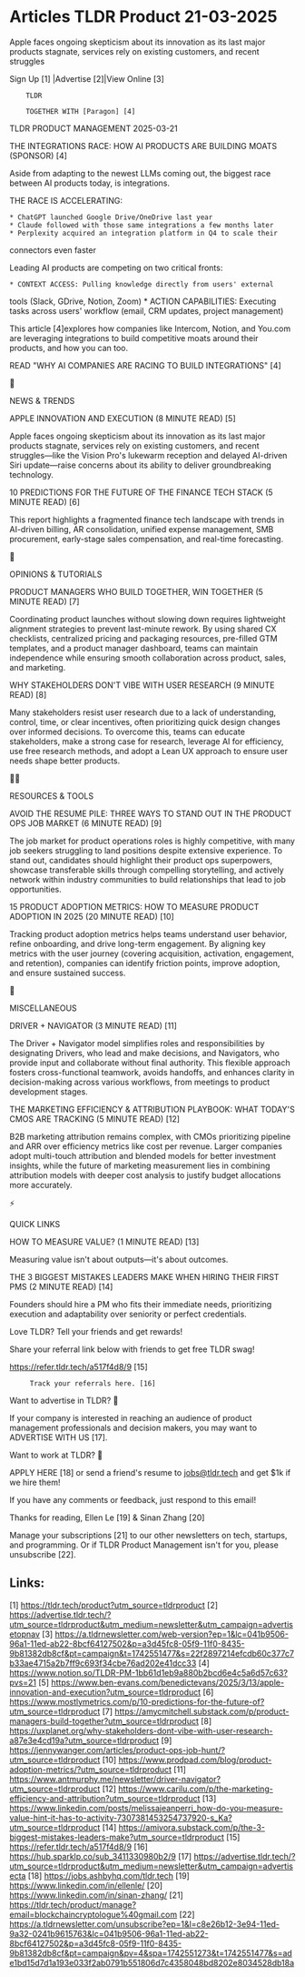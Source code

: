 # Articles TLDR Product 21-03-2025

Apple faces ongoing skepticism about its innovation as its last major
products stagnate, services rely on existing customers, and recent
struggles ‌ ‌ ‌ ‌ ‌ ‌ ‌ ‌ ‌ ‌ ‌ ‌ ‌ ‌ ‌ ‌ ‌ ‌ ‌ ‌ ‌ ‌ ‌ ‌ ‌ ‌  ‌ ‌ ‌ ‌ ‌ ‌ ‌ ‌ ‌ ‌ ‌ ‌ ‌ ‌ ‌ ‌ ‌ ‌ ‌ ‌ ‌ ‌ ‌ ‌ ‌ ‌ 


 Sign Up [1] |Advertise [2]|View Online [3] 

		TLDR 

		TOGETHER WITH [Paragon] [4]

TLDR PRODUCT MANAGEMENT 2025-03-21

 THE INTEGRATIONS RACE: HOW AI PRODUCTS ARE BUILDING MOATS (SPONSOR)
[4] 

 Aside from adapting to the newest LLMs coming out, the biggest race
between AI products today, is integrations.

THE RACE IS ACCELERATING:

	* ChatGPT launched Google Drive/OneDrive last year
	* Claude followed with those same integrations a few months later
	* Perplexity acquired an integration platform in Q4 to scale their
connectors even faster

Leading AI products are competing on two critical fronts:

	* CONTEXT ACCESS: Pulling knowledge directly from users' external
tools (Slack, GDrive, Notion, Zoom)
	* ACTION CAPABILITIES: Executing tasks across users' workflow (email,
CRM updates, project management)

This article [4]explores how companies like Intercom, Notion, and
You.com are leveraging integrations to build competitive moats around
their products, and how you can too.

READ "WHY AI COMPANIES ARE RACING TO BUILD INTEGRATIONS" [4]

📱 

NEWS & TRENDS

 APPLE INNOVATION AND EXECUTION (8 MINUTE READ) [5] 

 Apple faces ongoing skepticism about its innovation as its last major
products stagnate, services rely on existing customers, and recent
struggles—like the Vision Pro's lukewarm reception and delayed
AI-driven Siri update—raise concerns about its ability to deliver
groundbreaking technology. 

 10 PREDICTIONS FOR THE FUTURE OF THE FINANCE TECH STACK (5 MINUTE
READ) [6] 

 This report highlights a fragmented finance tech landscape with
trends in AI-driven billing, AR consolidation, unified expense
management, SMB procurement, early-stage sales compensation, and
real-time forecasting. 

🚀 

OPINIONS & TUTORIALS

 PRODUCT MANAGERS WHO BUILD TOGETHER, WIN TOGETHER (5 MINUTE READ) [7]


 Coordinating product launches without slowing down requires
lightweight alignment strategies to prevent last-minute rework. By
using shared CX checklists, centralized pricing and packaging
resources, pre-filled GTM templates, and a product manager dashboard,
teams can maintain independence while ensuring smooth collaboration
across product, sales, and marketing. 

 WHY STAKEHOLDERS DON'T VIBE WITH USER RESEARCH (9 MINUTE READ) [8] 

 Many stakeholders resist user research due to a lack of
understanding, control, time, or clear incentives, often prioritizing
quick design changes over informed decisions. To overcome this, teams
can educate stakeholders, make a strong case for research, leverage AI
for efficiency, use free research methods, and adopt a Lean UX
approach to ensure user needs shape better products. 

🧑‍💻 

RESOURCES & TOOLS

 AVOID THE RESUME PILE: THREE WAYS TO STAND OUT IN THE PRODUCT OPS JOB
MARKET (6 MINUTE READ) [9] 

 The job market for product operations roles is highly competitive,
with many job seekers struggling to land positions despite extensive
experience. To stand out, candidates should highlight their product
ops superpowers, showcase transferable skills through compelling
storytelling, and actively network within industry communities to
build relationships that lead to job opportunities. 

 15 PRODUCT ADOPTION METRICS: HOW TO MEASURE PRODUCT ADOPTION IN 2025
(20 MINUTE READ) [10] 

 Tracking product adoption metrics helps teams understand user
behavior, refine onboarding, and drive long-term engagement. By
aligning key metrics with the user journey (covering acquisition,
activation, engagement, and retention), companies can identify
friction points, improve adoption, and ensure sustained success. 

🎁 

MISCELLANEOUS

 DRIVER + NAVIGATOR (3 MINUTE READ) [11] 

 The Driver + Navigator model simplifies roles and responsibilities by
designating Drivers, who lead and make decisions, and Navigators, who
provide input and collaborate without final authority. This flexible
approach fosters cross-functional teamwork, avoids handoffs, and
enhances clarity in decision-making across various workflows, from
meetings to product development stages. 

 THE MARKETING EFFICIENCY & ATTRIBUTION PLAYBOOK: WHAT TODAY'S CMOS
ARE TRACKING (5 MINUTE READ) [12] 

 B2B marketing attribution remains complex, with CMOs prioritizing
pipeline and ARR over efficiency metrics like cost per revenue. Larger
companies adopt multi-touch attribution and blended models for better
investment insights, while the future of marketing measurement lies in
combining attribution models with deeper cost analysis to justify
budget allocations more accurately. 

⚡ 

QUICK LINKS

 HOW TO MEASURE VALUE? (1 MINUTE READ) [13] 

 Measuring value isn't about outputs—it's about outcomes. 

 THE 3 BIGGEST MISTAKES LEADERS MAKE WHEN HIRING THEIR FIRST PMS (2
MINUTE READ) [14] 

 Founders should hire a PM who fits their immediate needs,
prioritizing execution and adaptability over seniority or perfect
credentials. 

Love TLDR? Tell your friends and get rewards!

 Share your referral link below with friends to get free TLDR swag! 

 https://refer.tldr.tech/a517f4d8/9 [15] 

		 Track your referrals here. [16] 

Want to advertise in TLDR? 📰

 If your company is interested in reaching an audience of product
management professionals and decision makers, you may want to
ADVERTISE WITH US [17]. 

Want to work at TLDR? 💼

 APPLY HERE [18] or send a friend's resume to jobs@tldr.tech and get
$1k if we hire them! 

 If you have any comments or feedback, just respond to this email! 

Thanks for reading, 
Ellen Le [19] & Sinan Zhang [20] 

 Manage your subscriptions [21] to our other newsletters on tech,
startups, and programming. Or if TLDR Product Management isn't for
you, please unsubscribe [22]. 

 

Links:
------
[1] https://tldr.tech/product?utm_source=tldrproduct
[2] https://advertise.tldr.tech/?utm_source=tldrproduct&utm_medium=newsletter&utm_campaign=advertisetopnav
[3] https://a.tldrnewsletter.com/web-version?ep=1&lc=041b9506-96a1-11ed-ab22-8bcf64127502&p=a3d45fc8-05f9-11f0-8435-9b81382db8cf&pt=campaign&t=1742551477&s=22f2897214efcdb60c377c7b33ae4715a2b7ff9c693f34cbe76ad202e41dcc33
[4] https://www.notion.so/TLDR-PM-1bb61d1eb9a880b2bcd6e4c5a6d57c63?pvs=21
[5] https://www.ben-evans.com/benedictevans/2025/3/13/apple-innovation-and-execution?utm_source=tldrproduct
[6] https://www.mostlymetrics.com/p/10-predictions-for-the-future-of?utm_source=tldrproduct
[7] https://amycmitchell.substack.com/p/product-managers-build-together?utm_source=tldrproduct
[8] https://uxplanet.org/why-stakeholders-dont-vibe-with-user-research-a87e3e4cd19a?utm_source=tldrproduct
[9] https://jennywanger.com/articles/product-ops-job-hunt/?utm_source=tldrproduct
[10] https://www.prodpad.com/blog/product-adoption-metrics/?utm_source=tldrproduct
[11] https://www.antmurphy.me/newsletter/driver-navigator?utm_source=tldrproduct
[12] https://www.carilu.com/p/the-marketing-efficiency-and-attribution?utm_source=tldrproduct
[13] https://www.linkedin.com/posts/melissajeanperri_how-do-you-measure-value-hint-it-has-to-activity-7307381453254737920-s_Ka?utm_source=tldrproduct
[14] https://amivora.substack.com/p/the-3-biggest-mistakes-leaders-make?utm_source=tldrproduct
[15] https://refer.tldr.tech/a517f4d8/9
[16] https://hub.sparklp.co/sub_3411330980b2/9
[17] https://advertise.tldr.tech/?utm_source=tldrproduct&utm_medium=newsletter&utm_campaign=advertisecta
[18] https://jobs.ashbyhq.com/tldr.tech
[19] https://www.linkedin.com/in/ellenle/
[20] https://www.linkedin.com/in/sinan-zhang/
[21] https://tldr.tech/product/manage?email=blockchaincryptologue%40gmail.com
[22] https://a.tldrnewsletter.com/unsubscribe?ep=1&l=c8e26b12-3e94-11ed-9a32-0241b9615763&lc=041b9506-96a1-11ed-ab22-8bcf64127502&p=a3d45fc8-05f9-11f0-8435-9b81382db8cf&pt=campaign&pv=4&spa=1742551273&t=1742551477&s=ade1bd15d7d1a193e033f2ab0791b551806d7c4358048bd8202e8034528db18a